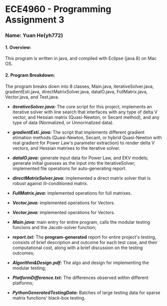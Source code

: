# ECE4960 - Programming Assignment 3
### Name: Yuan He(yh772)

#### 1. Overview:

This program is written in java, and compiled with Eclipse (java 8) on Mac OS.

#### 2. Program Breakdown:

The program breaks down into 8 classes, Main.java, iterativeSolver.java, gradientEsti.java, directMatrixSolver.java, dataIO.java, FullMatrix.java, Vector.java, and Test.java.

 - ***iterativeSolver.java:*** The core script for this project, implements an iterative solver with line search that interfaces with any type of delta V vector, and Hessian matrix (Quasi-Newton, or Secant method), and any type of data (Normalized, or Unnormalized data).
 
 - ***gradientEsti. java:*** The script that implements different gradient etimation methods (Quasi-Newton, Secant, or hybrid Quasi-Newton with real gradient for Power Law's parameter extraction) to render delta V vectors, and Hessian matrixes to the iterative solver.
 
 - ***dataIO.java:*** generate input data for Power Law, and EKV models; generate initial guesses as the input into the iterativeSolver; implemented file operations for auto-generating report.
 
 - ***directMatrixSolver.java:*** implemented a direct matrix solver that is robust against ill-conditioned matrix.
 
 - ***FullMatrix.java:*** implemented operations for full matrixes.
 
 - ***Vector.java:*** implemented operations for Vectors.
 
 - ***Vector.java:*** implemented operations for Vectors.
 
 - ***Main.java:*** main entry for entire program, calls the modular testing funcions and the Jacobi-solver function;

 - ***report.txt:*** The **program-generated** report for entire project's testing, consists of brief description and outcome for each test case, and their computational cost, along with a brief discussion on the testing outcomes;
 
 - ***Algorithm&Design.pdf:*** The algo and design for implementing the modular testing;
 
 - ***PlatformDifference.txt:*** The differences observed within different platforms;
 
 - ***PythonGeneratedTestingData:*** Batches of large testing data for sparse matrix functions' black-box testing.

